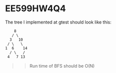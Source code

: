 # EE599HW4Q4
The tree I implemented at gtest should look like this:

        8
       / \
      3   10
     / \   \
    1  6    14
      / \   /
     4   7 13 

>>Run time of BFS should be O(N)
